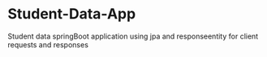 # Student-Data-App
Student data springBoot application using jpa and responseentity for client requests and responses
